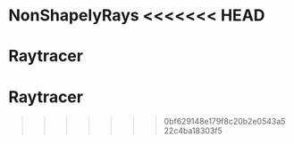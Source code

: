 NonShapelyRays
<<<<<<< HEAD
=======
# Raytracer
# Raytracer
>>>>>>> 0bf629148e179f8c20b2e0543a522c4ba18303f5
